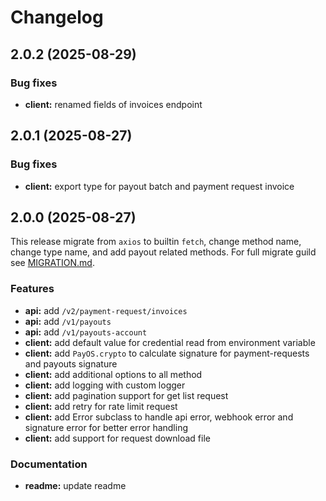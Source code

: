 # Changelog

## 2.0.2 (2025-08-29)

### Bug fixes

* **client:** renamed fields of invoices endpoint

## 2.0.1 (2025-08-27)

### Bug fixes

* **client:** export type for payout batch and payment request invoice

## 2.0.0 (2025-08-27)

This release migrate from `axios` to builtin `fetch`, change method name, change type name, and add payout related methods. For full migrate guild see [MIGRATION.md](./MIGRATION.md).

### Features

* **api:** add `/v2/payment-request/invoices`
* **api:** add `/v1/payouts`
* **api:** add `/v1/payouts-account`
* **client:** add default value for credential read from environment variable
* **client:** add `PayOS.crypto` to calculate signature for payment-requests and payouts signature
* **client:** add additional options to all method
* **client:** add logging with custom logger
* **client:** add pagination support for get list request
* **client:** add retry for rate limit request
* **client:** add Error subclass to handle api error, webhook error and signature error for better error handling
* **client:** add support for request download file

### Documentation

* **readme:** update readme
